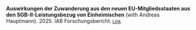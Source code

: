 **Auswirkungen der Zuwanderung aus den neuen EU-Mitgliedsstaaten aus den SGB-II-Leistungsbezug von Einheimischen** 
(with Andreas Hauptmann). 2025. IAB Forschungsbericht.<small>  [Link](https://doku.iab.de/forschungsbericht/2025/fb1825.pdf) </small>
<br/>


